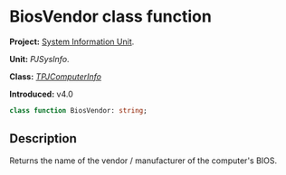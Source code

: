 # BiosVendor class function #

**Project:** [System Information Unit](../API.md).

**Unit:** _PJSysInfo_.

**Class:** _[TPJComputerInfo](./TPJComputerInfo.md)_

**Introduced:** v4.0

```pascal
class function BiosVendor: string;
```

## Description ##

Returns the name of the vendor / manufacturer of the computer's BIOS.